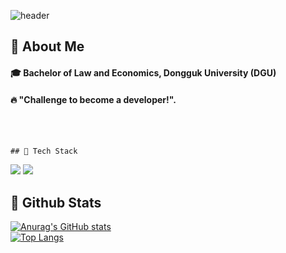 ![header](https://capsule-render.vercel.app/api?type=wave&color=FFCCCC&height=300&section=header&text=Welcome%20%to-nl-Ming's%20git🤗&fontSize=50)

  
</div>

<div>
  <!--Body-->
  
  ## 👀 About Me
  #### :mortar_board: Bachelor of Law and Economics, Dongguk University (DGU) 
  #### :fire: "Challenge to become a developer!".<br/>
  <br/>
  <br/>
  
  
    ## 🧱 Tech Stack
   <!--Kotlin-->
<img src="https://img.shields.io/badge/Kotlin-7F52FF?style=flat-square&logo=Kotlin&logoColor=white"/>
 <!--Java-->
   <img src="https://img.shields.io/badge/java-007396?style=for-the-badge&logo=java&logoColor=white"> 

 ## 🤔 Github Stats
  [![Anurag's GitHub stats](https://github-readme-stats.vercel.app/api?username=Mingmin99)](https://github.com/anuraghazra/github-readme-stats)
  <br/>
  [![Top Langs](https://github-readme-stats.vercel.app/api/top-langs/?username=Mingmin99)](https://github.com/anuraghazra/github-readme-stats)
  
</div>
<!--
**Mingmin99/Mingmin99** is a ✨ _special_ ✨ repository because its `README.md` (this file) appears on your GitHub profile.

Here are some ideas to get you started:

- 🔭 I’m currently working on ...
- 🌱 I’m currently learning ...
- 👯 I’m looking to collaborate on ...
- 🤔 I’m looking for help with ...
- 💬 Ask me about ...
- 📫 How to reach me: ...
- 😄 Pronouns: ...
- ⚡ Fun fact: ...
-->
